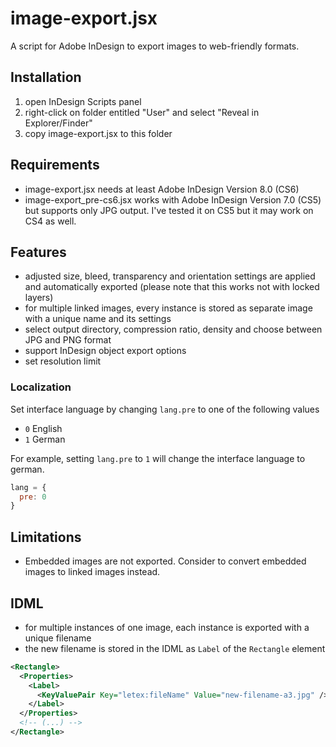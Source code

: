 # image-export.jsx

A script for Adobe InDesign to export images to web-friendly formats.

##  Installation

1. open InDesign Scripts panel
2. right-click on folder entitled "User" and select "Reveal in Explorer/Finder"
3. copy image-export.jsx to this folder

## Requirements

* image-export.jsx needs at least Adobe InDesign Version 8.0 (CS6)
* image-export_pre-cs6.jsx works with Adobe InDesign Version 7.0 (CS5) but supports only JPG output. I've tested it on CS5 but it may work on CS4 as well.

## Features

* adjusted size, bleed, transparency and orientation settings are applied and automatically exported (please note that this works not with locked layers)
* for multiple linked images, every instance is stored as separate image with a unique name and its settings
* select output directory, compression ratio, density and choose between JPG and PNG format
* support InDesign object export options
* set resolution limit

### Localization


Set interface language by changing `lang.pre` to one of the following values

* `0` English
* `1` German

For example, setting `lang.pre` to `1` will change the interface language to german.

```javascript
lang = {
  pre: 0
}
```

## Limitations

* Embedded images are not exported. Consider to convert embedded images to linked images instead.

## IDML

* for multiple instances of one image, each instance is exported with a unique filename
* the new filename is stored in the IDML as ``Label`` of the ``Rectangle`` element

```xml
<Rectangle>
  <Properties>
    <Label>
      <KeyValuePair Key="letex:fileName" Value="new-filename-a3.jpg" />
    </Label>
  </Properties>
  <!-- (...) -->
</Rectangle>
```
